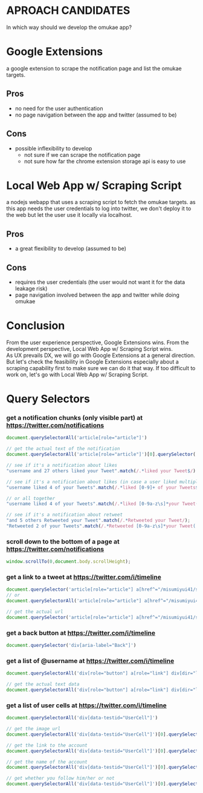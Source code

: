 # APROACH CANDIDATES
In which way should we develop the omukae app?

# Google Extensions
a google extension to scrape the notification page and list the omukae targets.
## Pros
- no need for the user authentication
- no page navigation between the app and twitter (assumed to be)
## Cons
- possible inflexibility to develop
  - not sure if we can scrape the notification page
  - not sure how far the chrome extension storage api is easy to use

# Local Web App w/ Scraping Script
a nodejs webapp that uses a scraping script to fetch the omukae targets. as this app needs the user credentials to log into twitter, we don't deploy it to the web but let the user use it locally via localhost.
## Pros
- a great flexibility to develop (assumed to be)
## Cons
- requires the user credentials (the user would not want it for the data leakage risk)
- page navigation involved between the app and twitter while doing omukae

# Conclusion
From the user experience perspective, Google Extensions wins. From the development perspective, Local Web App w/ Scraping Script wins.<br>
As UX prevails DX, we will go with Google Extensions at a general direction. <br>
But let's check the feasibility in Google Extensions especially about a scraping capability first to make sure we can do it that way. If too difficult to work on, let's go with Local Web App w/ Scraping Script.

# Query Selectors

### get a notification chunks (only visible part) at https://twitter.com/notifications
```javascript
document.querySelectorAll('article[role="article"]')

// get the actual text of the notification
document.querySelectorAll('article[role="article"]')[0].querySelector('div[dir="ltr"] span span span').textContent

// see if it's a notification about likes
"username and 27 others liked your Tweet".match(/.*liked your Tweet$/)

// see if it's a notification about likes (in case a user liked multiple tweets)
"username liked 4 of your Tweets".match(/.*liked [0-9]+ of your Tweets$/)

// or all together
"username liked 4 of your Tweets".match(/.*liked [0-9a-z\s]*your Tweet(|s)$/)

// see if it's a notification about retweet
"and 5 others Retweeted your Tweet".match(/.*Retweeted your Tweet/);
"Retweeted 2 of your Tweets".match(/.*Retweeted [0-9a-z\s]*your Tweet(|s)$/); // all together
```

### scroll down to the bottom of a page at https://twitter.com/notifications
```javascript
window.scrollTo(0,document.body.scrollHeight);
```

### get a link to a tweet at https://twitter.com/i/timeline
```javascript
document.querySelector('article[role="article"] a[href^="/misumiyui41/status"][dir="auto"]')
// or
document.querySelectorAll('article[role="article"] a[href^="/misumiyui41/status"][dir="auto"]')

// get the actual url
document.querySelector('article[role="article"] a[href^="/misumiyui41/status"]').href
```

### get a back button at https://twitter.com/i/timeline
```javascript
document.querySelector('div[aria-label="Back"]')
```

### get a list of @username at https://twitter.com/i/timeline
```javascript
document.querySelectorAll('div[role="button"] a[role="link"] div[dir="ltr"] span')

// get the actual text data
document.querySelectorAll('div[role="button"] a[role="link"] div[dir="ltr"] span')[0].textContent
```

### get a list of user cells at https://twitter.com/i/timeline
```javascript
document.querySelectorAll('div[data-testid="UserCell"]')

// get the image url
document.querySelectorAll('div[data-testid="UserCell"]')[0].querySelector('img').src

// get the link to the account
document.querySelectorAll('div[data-testid="UserCell"]')[0].querySelector('a[role="link"]').href

// get the name of the account
document.querySelectorAll('div[data-testid="UserCell"]')[0].querySelector('div[dir="auto"] span span').textContent

// get whether you follow him/her or not
document.querySelectorAll('div[data-testid="UserCell"]')[0].querySelector('div[role="button"]').querySelector('span span').textContent
```
